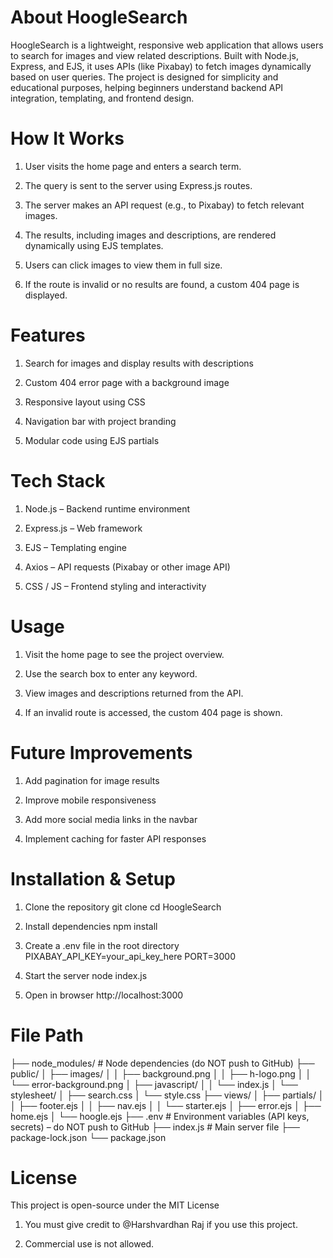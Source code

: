 # About HoogleSearch

HoogleSearch is a lightweight, responsive web application that allows users to search for images and view related descriptions. Built with Node.js, Express, and EJS, it uses APIs (like Pixabay) to fetch images dynamically based on user queries. The project is designed for simplicity and educational purposes, helping beginners understand backend API integration, templating, and frontend design.



# How It Works

 1. User visits the home page and enters a search term.

 2. The query is sent to the server using Express.js routes.

 3. The server makes an API request (e.g., to Pixabay) to fetch relevant images.

 4. The results, including images and descriptions, are rendered dynamically using EJS templates.

 5. Users can click images to view them in full size.

 6. If the route is invalid or no results are found, a custom 404 page is displayed.




# Features

 1. Search for images and display results with descriptions

 2. Custom 404 error page with a background image

 3. Responsive layout using CSS

 4. Navigation bar with project branding

 5. Modular code using EJS partials




# Tech Stack

 1. Node.js – Backend runtime environment

 2. Express.js – Web framework

 3. EJS – Templating engine

 4. Axios – API requests (Pixabay or other image API)

 5. CSS / JS – Frontend styling and interactivity




# Usage

 1. Visit the home page to see the project overview.

 2. Use the search box to enter any keyword.

 3. View images and descriptions returned from the API.

 4. If an invalid route is accessed, the custom 404 page is shown.




# Future Improvements

 1. Add pagination for image results

 2. Improve mobile responsiveness

 3. Add more social media links in the navbar

 4. Implement caching for faster API responses




# Installation & Setup

 1. Clone the repository
    git clone <your-repo-url>
    cd HoogleSearch

 2. Install dependencies
    npm install

 3. Create a .env file in the root directory
    PIXABAY_API_KEY=your_api_key_here
    PORT=3000

 4. Start the server
    node index.js

 5. Open in browser
    http://localhost:3000






# File Path
├── node_modules/              #  Node dependencies (do NOT push to GitHub)
├── public/
│   ├── images/
│   │   ├── background.png
│   │   ├── h-logo.png
│   │   └── error-background.png
│   ├── javascript/
│   │   └── index.js
│   └── stylesheet/
│       ├── search.css
│       └── style.css
├── views/
│   ├── partials/
│   │   ├── footer.ejs
│   │   ├── nav.ejs
│   │   └── starter.ejs
│   ├── error.ejs
│   ├── home.ejs
│   └── hoogle.ejs
├── .env                      # Environment variables (API keys, secrets) – do NOT push to GitHub
├── index.js                   # Main server file
├── package-lock.json
└── package.json




# License

This project is open-source under the MIT License

   1. You must give credit to @Harshvardhan Raj if you use this project.

   2. Commercial use is not allowed.